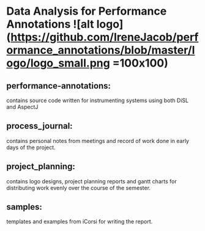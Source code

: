 # Data Analysis for Performance Annotations  ![alt logo](https://github.com/IreneJacob/performance_annotations/blob/master/logo/logo_small.png =100x100) 

## performance-annotations:
contains source code written for instrumenting systems using both DiSL and AspectJ

## process_journal:

contains personal notes from meetings and record of work done in early days of the project.

## project_planning:

contains logo designs, project planning reports and gantt charts for distributing work evenly over the course of the semester.

## samples:

templates and examples from iCorsi for writing the report.
